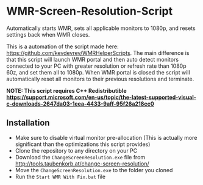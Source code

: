 # WMR-Screen-Resolution-Script
Automatically starts WMR, sets all applicable monitors to 1080p, and resets settings back when WMR closes.

This is a automation of the script made here: https://github.com/kevdevrev/WMRHelperScripts. The main difference is that this script will launch WMR portal and then auto detect monitors connected to your PC with greater resolution or refresh rate than 1080p 60z, and set them all to 1080p. When WMR portal is closed the script will automatically reset all monitors to their previous resolutions and terminate.

**NOTE: This script requires C++ Redistributible https://support.microsoft.com/en-us/topic/the-latest-supported-visual-c-downloads-2647da03-1eea-4433-9aff-95f26a218cc0**

## Installation

 - Make sure to disable virtual monitor pre-allocation (This is actually more significant than the optimizations this script provides)
 - Clone the repository to any directory on your PC
 - Download the `ChangeScreenResolution.exe` file from http://tools.taubenkorb.at/change-screen-resolution/
 - Move the `ChangeScreenResolution.exe` to the folder you cloned
 - Run the `Start WMR With Fix.bat` file
